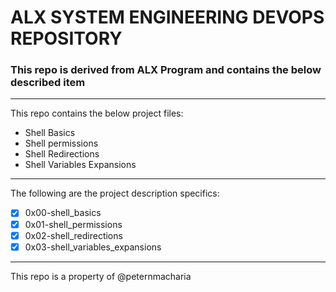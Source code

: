 # ALX SYSTEM ENGINEERING DEVOPS REPOSITORY
### This repo is derived from ALX Program and contains the below described item
--------------------------------------------------------------------------------------
This repo contains the below project files:
- Shell Basics
- Shell permissions
- Shell Redirections
- Shell Variables Expansions
--------------------------------------------------------------------------------------
The following are the project description specifics:
- [x] 0x00-shell_basics
- [x] 0x01-shell_permissions
- [x] 0x02-shell_redirections
- [x] 0x03-shell_variables_expansions
--------------------------------------------------------------------------------------
This repo is a property of
@peternmacharia